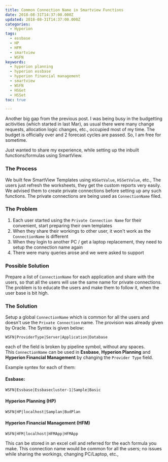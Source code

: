 ```yaml
---
title: Common Connection Name in Smartview Functions
date: 2018-08-31T14:37:00.000Z
updated: 2018-08-31T14:37:00.000Z
categories:
  - Hyperion
tags:
  - essbase
  - HP
  - HFM
  - smartview
  - WSFN
keywords:
  - hyperion planning
  - hyperion essbase
  - hyperion financial management
  - smartview
  - WSFN
  - HSGet
  - HSSet
toc: true

---
```

Another big gap from the previous post.  I was being busy in the budgetting acitivities (which started in last Mar), as usual there were many change requests, allocation logic changes, etc., occupied most of my time.  The budget is officially over and 2 forecast cycles are passed. So, I am free for sometime.

Just wanted to share my experience, while setting up the inbuilt functions/formulas using SmartView.
<!--more-->
### The Process
We built few SmartView Templates using `HSGetValue`, `HSSetValue`, etc.,  The users just refresh the worksheets, they get the custom reports very easily. We advised them to create private connections before setting up any such functions. The private connections are being used as `ConnectionName` filed.

### The Problem
1. Each user started using the `Private Connection Name` for their convenient, start preparing their own templates
2. When they share their workings to other user, it won't work as the `ConnectionName` is different
3. When they login to another PC / get a laptop replacement, they need to setup the connection name again
4. There were many queries arose and we were asked to support

### Possible Solution
Prepare a list of `ConnectionName` for each application and share with the users, so that all the users will use the same name for private connections.  
The problem is to educate the users and make them to follow it, when the user base is bit high.

### The Solution
Setup a global `ConnectionName` which is common for all the users and doesn't use the `Private Connection` name.  The provision was already given by Oracle. The Syntex is given below:
```
WSFN|ProviderType|Server|Application|Database
```
each of the field is broken by pipeline symbol, without any spaces.  
This `ConnectionName` can be used in **Essbase**, **Hyperion Planning** and **Hyperion Financial Management** by changing the `Provider Type` field.

Example syntex for each of them:
#### Essbase:
```
WSFN|Essbase|Essbasecluster-1|Sample|Basic
```

#### Hyperion Planning (HP)
```
WSFN|HP|localhost|Samplan|BudPlan
```

#### Hyperion Financial Management (HFM)
```
WSFN|HFM|localhost|HFMApp|HFMApp
```

This can be stored in an excel cell and referred for the each formula you make.  This connection name would be common for all the users; no issues while sharing the workings, changing PC/Laptop, etc.,
